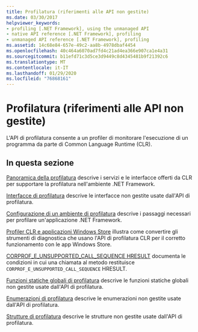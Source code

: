 ```yaml
---
title: Profilatura (riferimenti alle API non gestite)
ms.date: 03/30/2017
helpviewer_keywords:
- profiling [.NET Framework], using the unmanaged API
- native API reference [.NET Framework], profiling
- unmanaged API reference [.NET Framework], profiling
ms.assetid: 14c68e84-657e-49c2-aa8b-4978dbaf4454
ms.openlocfilehash: 40c464a6070ad7fd4c21ad4ea366e907ca1e4a31
ms.sourcegitcommit: b11efd71c3d5ce3d9449c8d4345481b9f21392c6
ms.translationtype: MT
ms.contentlocale: it-IT
ms.lasthandoff: 01/29/2020
ms.locfileid: "76868161"
---
```

# <a name="profiling-unmanaged-api-reference"></a>Profilatura (riferimenti alle API non gestite)

L'API di profilatura consente a un profiler di monitorare l'esecuzione di un programma da parte di Common Language Runtime (CLR).

## <a name="in-this-section"></a>In questa sezione

 [Panoramica della profilatura](profiling-overview.md) descrive i servizi e le interfacce offerti da CLR per supportare la profilatura nell'ambiente .NET Framework.

 [Interfacce di profilatura](profiling-interfaces.md) descrive le interfacce non gestite usate dall'API di profilatura.

 [Configurazione di un ambiente di profilatura](setting-up-a-profiling-environment.md) descrive i passaggi necessari per profilare un'applicazione .NET Framework.

 [Profiler CLR e applicazioni Windows Store](clr-profilers-and-windows-store-apps.md) illustra come convertire gli strumenti di diagnostica che usano l'API di profilatura CLR per il corretto funzionamento con le app Windows Store.

 [CORPROF_E_UNSUPPORTED_CALL_SEQUENCE HRESULT](corprof-e-unsupported-call-sequence-hresult.md) documenta le condizioni in cui una chiamata al metodo restituisce `CORPROF_E_UNSUPPORTED_CALL_SEQUENCE` HRESULT.

 [Funzioni statiche globali di profilatura](profiling-global-static-functions.md) descrive le funzioni statiche globali non gestite usate dall'API di profilatura.

 [Enumerazioni di profilatura](profiling-enumerations.md) descrive le enumerazioni non gestite usate dall'API di profilatura.

 [Strutture di profilatura](profiling-structures.md) descrive le strutture non gestite usate dall'API di profilatura.
